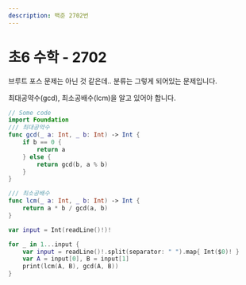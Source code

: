 ```yaml
---
description: 백준 2702번
---
```


# 초6 수학 - 2702

&#x20;브루트 포스 문제는 아닌 것 같은데.. 분류는 그렇게 되어있는 문제입니다.

최대공약수(gcd), 최소공배수(lcm)을 알고 있어야 합니다.

```swift
// Some code
import Foundation
/// 최대공약수
func gcd(_ a: Int, _ b: Int) -> Int {
    if b == 0 {
        return a
    } else {
        return gcd(b, a % b)
    }
}

/// 최소공배수
func lcm(_ a: Int, _ b: Int) -> Int {
    return a * b / gcd(a, b)
}

var input = Int(readLine()!)!

for _ in 1...input {
    var input = readLine()!.split(separator: " ").map{ Int($0)! }
    var A = input[0], B = input[1]
    print(lcm(A, B), gcd(A, B))
}

```
